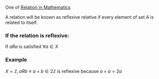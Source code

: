 One of [Relation in Mathematics](Relation%20in%20Mathematics.md)

A relation will be known as reflexive relative if every element of set $A$ is related to itself.

### If the relation is reflexive:
If $aRa$ is satisfied $\forall a \in X$

### Example
$X = \mathbb{Z}, aRb \equiv a+b \in 2\mathbb{Z}$ is reflexive because $a+a = 2a$
